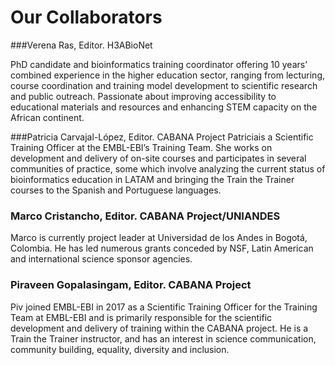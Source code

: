 # Our Collaborators

###Verena Ras, Editor. H3ABioNet

PhD candidate and bioinformatics training coordinator offering 10 years’ combined experience in the higher education sector, ranging from lecturing, course coordination and training model development to scientific research and public outreach. Passionate about improving accessibility to educational materials and resources and enhancing STEM capacity on the African continent.

###Patricia Carvajal-López, Editor. CABANA Project
Patriciais a Scientific Training Officer at the EMBL-EBI’s Training Team. She works on development and delivery of on-site courses and participates in several communities of practice, some which involve analyzing the current status of bioinformatics education in LATAM and bringing the Train the Trainer courses to the Spanish and Portuguese languages.

### Marco Cristancho, Editor. CABANA Project/UNIANDES
Marco is currently project leader at Universidad de los Andes in Bogotá, Colombia. He has led numerous grants conceded by NSF, Latin American and international science sponsor agencies.

### Piraveen Gopalasingam, Editor. CABANA Project
Piv joined EMBL-EBI in 2017 as a Scientific Training Officer for the Training Team at EMBL-EBI and is primarily responsible for the scientific development and delivery of training within the CABANA project. He is a Train the Trainer instructor, and has an interest in science communication, community building, equality, diversity and inclusion.

